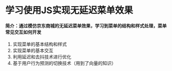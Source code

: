 # 学习使用JS实现无延迟菜单效果

#### 简介：通过模仿京东商城的无延迟菜单效果，学习到菜单的结构和样式处理，菜单常见交互如何开发

1. 实现菜单的基本结构和样式
2. 实现菜单的基本交互
3. 利用延迟和去抖技术进行优化
4. 基于用户行为预测的切换技术（用到了向量的知识）